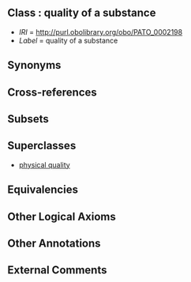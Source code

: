 
## Class : quality of a substance

 * *IRI* = http://purl.obolibrary.org/obo/PATO_0002198
 * *Label* = quality of a substance

## Synonyms


## Cross-references


## Subsets


## Superclasses

 * [physical quality](../../PATO/18/PATO_0001018.md)

## Equivalencies


## Other Logical Axioms


## Other Annotations


## External Comments

